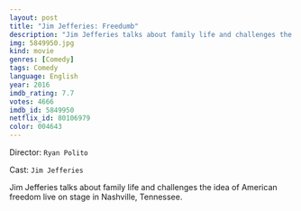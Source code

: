 ```yaml
---
layout: post
title: "Jim Jefferies: Freedumb"
description: "Jim Jefferies talks about family life and challenges the idea of American freedom live on stage in Nashville, Tennessee..."
img: 5849950.jpg
kind: movie
genres: [Comedy]
tags: Comedy 
language: English
year: 2016
imdb_rating: 7.7
votes: 4666
imdb_id: 5849950
netflix_id: 80106979
color: 004643
---
```

Director: `Ryan Polito`  

Cast: `Jim Jefferies` 

Jim Jefferies talks about family life and challenges the idea of American freedom live on stage in Nashville, Tennessee.
